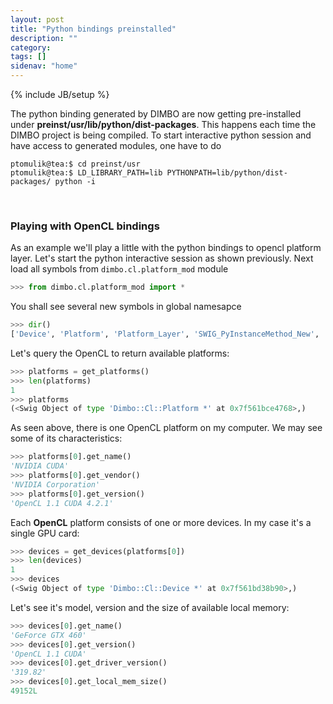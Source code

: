 ```yaml
---
layout: post
title: "Python bindings preinstalled"
description: ""
category: 
tags: []
sidenav: "home"
---
```

{% include JB/setup %}

The python binding generated by DIMBO are now getting pre-installed under
**preinst/usr/lib/python/dist-packages**. This happens each time the DIMBO
project is being compiled. To start interactive python session and have access
to generated modules, one have to do

```console
ptomulik@tea:$ cd preinst/usr
ptomulik@tea:$ LD_LIBRARY_PATH=lib PYTHONPATH=lib/python/dist-packages/ python -i
```

&nbsp;

### Playing with OpenCL bindings

As an example we'll play a little with the python bindings to opencl platform
layer. Let's start the python interactive session as shown previously. Next
load all symbols from `dimbo.cl.platform_mod` module

```python
>>> from dimbo.cl.platform_mod import *
```

You shall see several new symbols in global namesapce

```python
>>> dir()
['Device', 'Platform', 'Platform_Layer', 'SWIG_PyInstanceMethod_New', '...' ]
```

Let's query the OpenCL to return available platforms:

```python
>>> platforms = get_platforms()
>>> len(platforms)
1
>>> platforms
(<Swig Object of type 'Dimbo::Cl::Platform *' at 0x7f561bce4768>,)
```

As seen above, there is one OpenCL platform on my computer. We may see some of
its characteristics:

```python
>>> platforms[0].get_name()
'NVIDIA CUDA'
>>> platforms[0].get_vendor()
'NVIDIA Corporation'
>>> platforms[0].get_version()
'OpenCL 1.1 CUDA 4.2.1'
```

Each **OpenCL** platform consists of one or more devices. In my case it's a single GPU card:

```python
>>> devices = get_devices(platforms[0])
>>> len(devices)
1
>>> devices
(<Swig Object of type 'Dimbo::Cl::Device *' at 0x7f561bd38b90>,)
```

Let's see it's model, version and the size of available local memory:

```python
>>> devices[0].get_name()
'GeForce GTX 460'
>>> devices[0].get_version()
'OpenCL 1.1 CUDA'
>>> devices[0].get_driver_version()
'319.82'
>>> devices[0].get_local_mem_size()
49152L
```

<!-- vim: set syntax=markdown: -->

